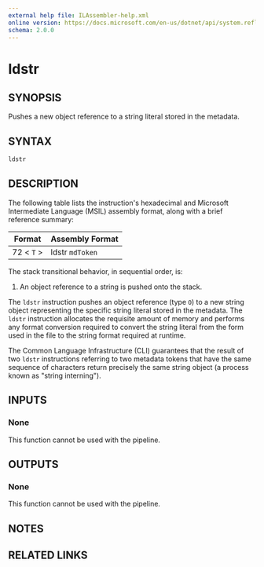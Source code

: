 ```yaml
---
external help file: ILAssembler-help.xml
online version: https://docs.microsoft.com/en-us/dotnet/api/system.reflection.emit.opcodes.ldstr
schema: 2.0.0
---
```


# ldstr

## SYNOPSIS

Pushes a new object reference to a string literal stored in the metadata.

## SYNTAX

```powershell
ldstr
```

## DESCRIPTION

The following table lists the instruction's hexadecimal and Microsoft Intermediate Language (MSIL) assembly format, along with a brief reference summary:

| Format     | Assembly Format |
| ---------- | --------------- |
| 72 < `T` > | ldstr `mdToken` |

 The stack transitional behavior, in sequential order, is:

1.  An object reference to a string is pushed onto the stack.

 The `ldstr` instruction pushes an object reference (type `O`) to a new string object representing the specific string literal stored in the metadata. The `ldstr` instruction allocates the requisite amount of memory and performs any format conversion required to convert the string literal from the form used in the file to the string format required at runtime.

 The Common Language Infrastructure (CLI) guarantees that the result of two `ldstr` instructions referring to two metadata tokens that have the same sequence of characters return precisely the same string object (a process known as "string interning").

## INPUTS

### None

This function cannot be used with the pipeline.

## OUTPUTS

### None

This function cannot be used with the pipeline.

## NOTES

## RELATED LINKS
